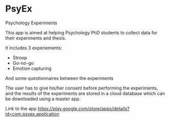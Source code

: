 # PsyEx
Psychology Expermients

This app is aimed at helping Psychology PhD students to collect data for their experiments and thesis.

It includes 3 experiements:
  - Stroop
  - Go-no-go
  - Emotion capturing

And some questionnaires between the experiments

The user has to give his/her consent before performing the experiments, and the results of the experiments are stored in a cloud database which can be downloaded using a master app.

Link to the app https://play.google.com/store/apps/details?id=com.psyex.application
